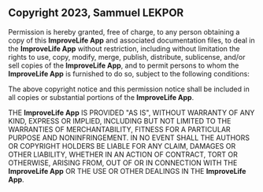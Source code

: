 ## Copyright 2023, Sammuel LEKPOR

Permission is hereby granted, free of charge, to any person obtaining a copy of this **ImproveLife App** and associated documentation files, to deal in the **ImproveLife App** without restriction, including without limitation the rights to use, copy, modify, merge, publish, distribute, sublicense, and/or sell copies of the **ImproveLife App**, and to permit persons to whom the **ImproveLife App** is furnished to do so, subject to the following conditions:

The above copyright notice and this permission notice shall be included in all copies or substantial portions of the **ImproveLife App**.

THE **ImproveLife App** IS PROVIDED "AS IS", WITHOUT WARRANTY OF ANY KIND, EXPRESS OR IMPLIED, INCLUDING BUT NOT LIMITED TO THE WARRANTIES OF MERCHANTABILITY, FITNESS FOR A PARTICULAR PURPOSE AND NONINFRINGEMENT. IN NO EVENT SHALL THE AUTHORS OR COPYRIGHT HOLDERS BE LIABLE FOR ANY CLAIM, DAMAGES OR OTHER LIABILITY, WHETHER IN AN ACTION OF CONTRACT, TORT OR OTHERWISE, ARISING FROM, OUT OF OR IN CONNECTION WITH THE **ImproveLife App** OR THE USE OR OTHER DEALINGS IN THE **ImproveLife App**.